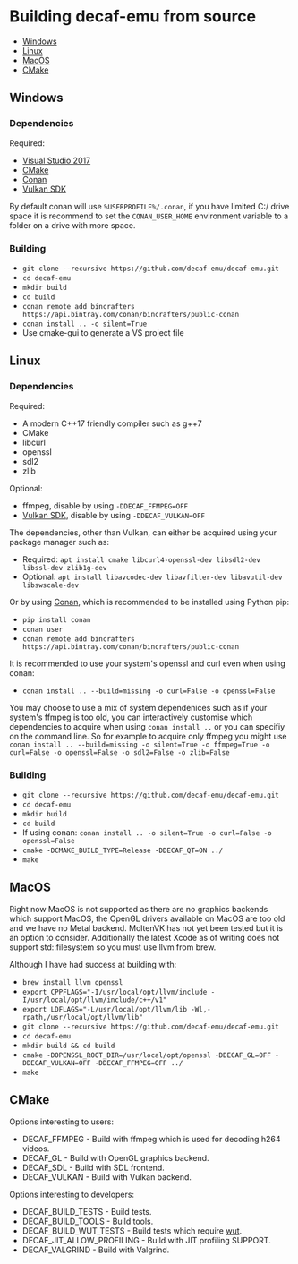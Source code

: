 # Building decaf-emu from source
- [Windows](#windows)
- [Linux](#Linux)
- [MacOS](#MacOS)
- [CMake](#CMake)

## Windows

### Dependencies
Required:
- [Visual Studio 2017](https://visualstudio.microsoft.com/vs/community/)
- [CMake](https://cmake.org/)
- [Conan](https://conan.io/downloads.html)
- [Vulkan SDK](https://vulkan.lunarg.com/sdk/home#windows)

By default conan will use `%USERPROFILE%/.conan`, if you have limited C:/ drive space it is recommend to set the `CONAN_USER_HOME` environment variable to a folder on a drive with more space.

### Building
- `git clone --recursive https://github.com/decaf-emu/decaf-emu.git`
- `cd decaf-emu`
- `mkdir build`
- `cd build`
- `conan remote add bincrafters https://api.bintray.com/conan/bincrafters/public-conan`
- `conan install .. -o silent=True`
- Use cmake-gui to generate a VS project file

## Linux

### Dependencies
Required:
- A modern C++17 friendly compiler such as g++7
- CMake
- libcurl
- openssl
- sdl2
- zlib

Optional:
- ffmpeg, disable by using `-DDECAF_FFMPEG=OFF`
- [Vulkan SDK](https://vulkan.lunarg.com/sdk/home#windows), disable by using `-DDECAF_VULKAN=OFF`

The dependencies, other than Vulkan, can either be acquired using your package manager such as:
- Required: `apt install cmake libcurl4-openssl-dev libsdl2-dev libssl-dev zlib1g-dev`
- Optional: `apt install libavcodec-dev libavfilter-dev libavutil-dev libswscale-dev`

Or by using [Conan](https://conan.io), which is recommended to be installed using Python pip:
- `pip install conan`
- `conan user`
- `conan remote add bincrafters https://api.bintray.com/conan/bincrafters/public-conan`

It is recommended to use your system's openssl and curl even when using conan:
- `conan install .. --build=missing -o curl=False -o openssl=False`

You may choose to use a mix of system dependenices such as if your system's ffmpeg is too old, you can interactively customise which dependencies to acquire when using `conan install ..` or you can specifiy on the command line. So for example to acquire only ffmpeg you might use `conan install .. --build=missing -o silent=True -o ffmpeg=True -o curl=False -o openssl=False -o sdl2=False -o zlib=False`

### Building
- `git clone --recursive https://github.com/decaf-emu/decaf-emu.git`
- `cd decaf-emu`
- `mkdir build`
- `cd build`
- If using conan: `conan install .. -o silent=True -o curl=False -o openssl=False`
- `cmake -DCMAKE_BUILD_TYPE=Release -DDECAF_QT=ON ../`
- `make`

## MacOS
Right now MacOS is not supported as there are no graphics backends which support MacOS, the OpenGL drivers available on MacOS are too old and we have no Metal backend. MoltenVK has not yet been tested but it is an option to consider. Additionally the latest Xcode as of writing does not support std::filesystem so you must use llvm from brew.

Although I have had success at building with:
- `brew install llvm openssl`
- `export CPPFLAGS="-I/usr/local/opt/llvm/include -I/usr/local/opt/llvm/include/c++/v1"`
- `export LDFLAGS="-L/usr/local/opt/llvm/lib -Wl,-rpath,/usr/local/opt/llvm/lib"`
- `git clone --recursive https://github.com/decaf-emu/decaf-emu.git`
- `cd decaf-emu`
- `mkdir build && cd build`
- `cmake -DOPENSSL_ROOT_DIR=/usr/local/opt/openssl -DDECAF_GL=OFF -DDECAF_VULKAN=OFF -DDECAF_FFMPEG=OFF ../`
- `make`

## CMake
Options interesting to users:
- DECAF_FFMPEG - Build with ffmpeg which is used for decoding h264 videos.
- DECAF_GL - Build with OpenGL graphics backend.
- DECAF_SDL - Build with SDL frontend.
- DECAF_VULKAN - Build with Vulkan backend.

Options interesting to developers:
- DECAF_BUILD_TESTS - Build tests.
- DECAF_BUILD_TOOLS - Build tools.
- DECAF_BUILD_WUT_TESTS - Build tests which require [wut](https://github.com/decaf-emu/wut).
- DECAF_JIT_ALLOW_PROFILING - Build with JIT profiling SUPPORT.
- DECAF_VALGRIND - Build with Valgrind.
